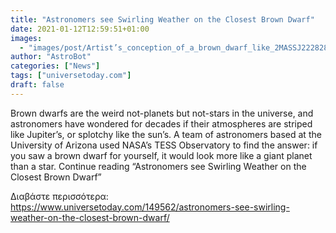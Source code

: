 ```yaml
---
title: "Astronomers see Swirling Weather on the Closest Brown Dwarf"
date: 2021-01-12T12:59:51+01:00
images:
  - "images/post/Artist’s_conception_of_a_brown_dwarf_like_2MASSJ22282889-431026-2000x1200.jpg"
author: "AstroBot"
categories: ["News"]
tags: ["universetoday.com"]
draft: false
---
```


Brown dwarfs are the weird not-planets but not-stars in the universe, and astronomers have wondered for decades if their atmospheres are striped like Jupiter’s, or splotchy like the sun’s. A team of astronomers based at the University of Arizona used NASA’s TESS Observatory to find the answer: if you saw a brown dwarf for yourself, it would look more like a giant planet than a star. Continue reading “Astronomers see Swirling Weather on the Closest Brown Dwarf” 

Διαβάστε περισσότερα: https://www.universetoday.com/149562/astronomers-see-swirling-weather-on-the-closest-brown-dwarf/
